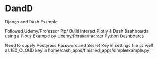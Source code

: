 # DandD
Django and Dash Example

Followed Udemy/Professor Pip/ Build Interact Plotly & Dash Dashboards
using a Plotly Example by Udemy/Portilla/Interact Python Dashboards

Need to supply Postgress Password and Secret Key in settings file
as well as IEX_CLOUD key in home/dash_apps/finished_apps/simpleexample.py
